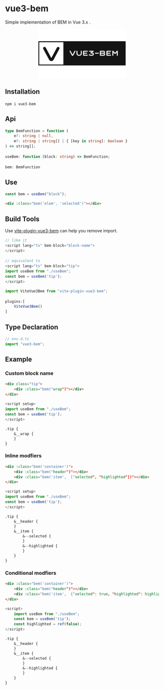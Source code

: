 # vue3-bem
Simple implementation of BEM in Vue 3.x .

<p align="center">
  <a target="_blank" href="https://github.com/KesionX/vue3-bem">
    <img alt="sponsors" src="https://github.com/KesionX/vue3-bem/blob/main/logo-prod.png?raw=true">
  </a>
</p>

## Installation

`npm i vue3-bem`

## Api

```ts
type BemFunction = function (
    e?: string | null,
    m?: string | string[] | { [key in string]: boolean }
) => string[];

useBem: function (block: string) => BemFunction;

bem: BemFunction
```

## Use

```ts
const bem = useBem("block");
```

```html
<div :class="bem('elem', 'selected')"></div>
```

## Build Tools

Use [vite-plugin-vue3-bem](https://github.com/KesionX/vue3-bem/tree/main/packages/vite-plugin-vue3-bem) can help you remove import.
```js
// like it
<script lang="ts" bem-block="block-name">
</script>

// equivalent to
<script lang="ts" bem-block="tip">
import useBem from "./useBem";
const bem = useBem('tip');
</script>
```

```ts
import ViteVue3Bem from "vite-plugin-vue3-bem";

plugins:[
    ViteVue3Bem()
]

```


## Type Declaration

```ts
// env.d.ts
import "vue3-bem";
```


## Example

### Custom block name

```html
<div class="tip">
    <div :class="bem("wrap")"></div>
</div>
```

```ts
<script setup>
import useBem from "./useBem";
const bem = useBem('tip');
</script>
```

```less
.tip {
    &__wrap {
    }
}
```

### Inline modfiers

```html
<div :class="bem('container')">
    <div :class="bem("header")"></div>
    <div :class="bem('item',  ["selected", "highlighted"])"></div>
</div>
```

```ts
<script setup>
import useBem from "./useBem";
const bem = useBem('tip');
</script>
```

```less
.tip {
    &__header {
    }
    &__item {
        &--selected {
        }
        &--highlighted {
        }
    }
}
```

### Conditional modfiers

```html
<div :class="bem('container')">
    <div :class="bem("header")"></div>
    <div :class="bem('item',  {"selected": true, "highlighted": highlighted})"></div>
</div>
```

```ts
<script>
    import useBem from "./useBem";
    const bem = useBem('tip');
    const highlighted = ref(false);
</script>
```

```less
.tip {
    &__header {
    }
    &__item {
        &--selected {
        }
        &--highlighted {
        }
    }
}
```
